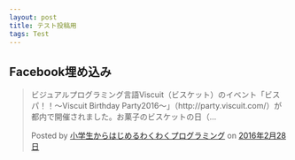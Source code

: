 ```yaml
---
layout: post
title: テスト投稿用
tags: Test
---
```


## Facebook埋め込み
<div id="fb-root"></div><script>(function(d, s, id) {  var js, fjs = d.getElementsByTagName(s)[0];  if (d.getElementById(id)) return;  js = d.createElement(s); js.id = id;  js.src = "//connect.facebook.net/ja_JP/sdk.js#xfbml=1&version=v2.3";  fjs.parentNode.insertBefore(js, fjs);}(document, 'script', 'facebook-jssdk'));</script><div class="fb-post" data-href="https://www.facebook.com/WakuPro/posts/531234437038718" data-width="500"><div class="fb-xfbml-parse-ignore"><blockquote cite="https://www.facebook.com/WakuPro/posts/531234437038718"><p>&#x30d3;&#x30b8;&#x30e5;&#x30a2;&#x30eb;&#x30d7;&#x30ed;&#x30b0;&#x30e9;&#x30df;&#x30f3;&#x30b0;&#x8a00;&#x8a9e;Viscuit&#xff08;&#x30d3;&#x30b9;&#x30b1;&#x30c3;&#x30c8;&#xff09;&#x306e;&#x30a4;&#x30d9;&#x30f3;&#x30c8;&#x300c;&#x30d3;&#x30b9;&#x30d1;&#xff01;&#xff01;&#xff5e;Viscuit Birthday Party2016&#xff5e;&#x300d;&#xff08;http://party.viscuit.com/&#xff09;&#x304c;&#x90fd;&#x5185;&#x3067;&#x958b;&#x50ac;&#x3055;&#x308c;&#x307e;&#x3057;&#x305f;&#x3002;&#x304a;&#x83d3;&#x5b50;&#x306e;&#x30d3;&#x30b9;&#x30b1;&#x30c3;&#x30c8;&#x306e;&#x65e5;&#xff08;...</p>Posted by <a href="https://www.facebook.com/WakuPro/">小学生からはじめるわくわくプログラミング</a> on&nbsp;<a href="https://www.facebook.com/WakuPro/posts/531234437038718">2016年2月28日</a></blockquote></div></div>